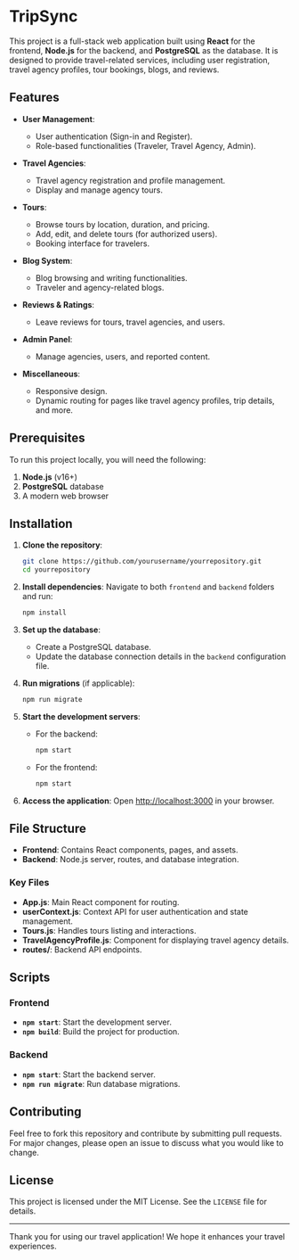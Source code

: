 # TripSync

This project is a full-stack web application built using **React** for the frontend, **Node.js** for the backend, and **PostgreSQL** as the database. It is designed to provide travel-related services, including user registration, travel agency profiles, tour bookings, blogs, and reviews.

## Features

- **User Management**:
  - User authentication (Sign-in and Register).
  - Role-based functionalities (Traveler, Travel Agency, Admin).

- **Travel Agencies**:
  - Travel agency registration and profile management.
  - Display and manage agency tours.

- **Tours**:
  - Browse tours by location, duration, and pricing.
  - Add, edit, and delete tours (for authorized users).
  - Booking interface for travelers.

- **Blog System**:
  - Blog browsing and writing functionalities.
  - Traveler and agency-related blogs.

- **Reviews & Ratings**:
  - Leave reviews for tours, travel agencies, and users.

- **Admin Panel**:
  - Manage agencies, users, and reported content.

- **Miscellaneous**:
  - Responsive design.
  - Dynamic routing for pages like travel agency profiles, trip details, and more.

## Prerequisites

To run this project locally, you will need the following:

1. **Node.js** (v16+)
2. **PostgreSQL** database
3. A modern web browser

## Installation

1. **Clone the repository**:
   ```bash
   git clone https://github.com/yourusername/yourrepository.git
   cd yourrepository
   ```

2. **Install dependencies**:
   Navigate to both `frontend` and `backend` folders and run:
   ```bash
   npm install
   ```

3. **Set up the database**:
   - Create a PostgreSQL database.
   - Update the database connection details in the `backend` configuration file.

4. **Run migrations** (if applicable):
   ```bash
   npm run migrate
   ```

5. **Start the development servers**:
   - For the backend:
     ```bash
     npm start
     ```
   - For the frontend:
     ```bash
     npm start
     ```

6. **Access the application**:
   Open [http://localhost:3000](http://localhost:3000) in your browser.

## File Structure

- **Frontend**: Contains React components, pages, and assets.
- **Backend**: Node.js server, routes, and database integration.

### Key Files

- **App.js**: Main React component for routing.
- **userContext.js**: Context API for user authentication and state management.
- **Tours.js**: Handles tours listing and interactions.
- **TravelAgencyProfile.js**: Component for displaying travel agency details.
- **routes/**: Backend API endpoints.

## Scripts

### Frontend

- **`npm start`**: Start the development server.
- **`npm build`**: Build the project for production.

### Backend

- **`npm start`**: Start the backend server.
- **`npm run migrate`**: Run database migrations.

## Contributing

Feel free to fork this repository and contribute by submitting pull requests. For major changes, please open an issue to discuss what you would like to change.

## License

This project is licensed under the MIT License. See the `LICENSE` file for details.



---

Thank you for using our travel application! We hope it enhances your travel experiences.

